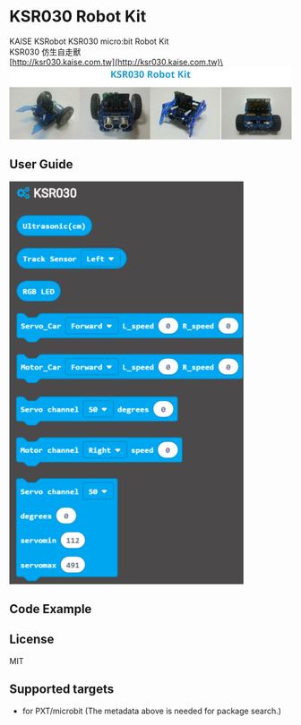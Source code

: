 # KSR030 Robot Kit
KAISE KSRobot KSR030 micro:bit Robot Kit\
KSR030 仿生自走獸\
[http://ksr030.kaise.com.tw](http://ksr030.kaise.com.tw)\
![image](images/ksr030.png)

## User Guide 
![image](images/block.png)

## Code Example 

## License

MIT

## Supported targets

* for PXT/microbit
(The metadata above is needed for package search.)


